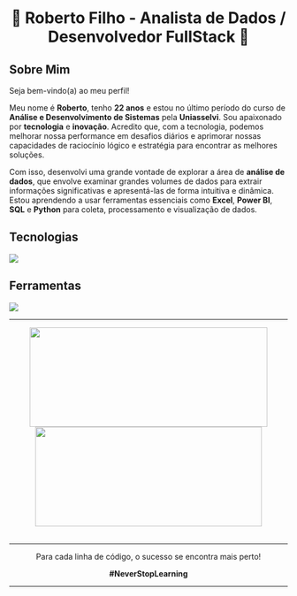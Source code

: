 <h1 align="center">🚀 Roberto Filho - Analista de Dados / Desenvolvedor FullStack 🚀</h1>

## Sobre Mim

Seja bem-vindo(a) ao meu perfil!

Meu nome é **Roberto**, tenho **22 anos** e estou no último período do curso de **Análise e Desenvolvimento de Sistemas** pela **Uniasselvi**. Sou apaixonado por **tecnologia** e **inovação**. Acredito que, com a tecnologia, podemos melhorar nossa performance em desafios diários e aprimorar nossas capacidades de raciocínio lógico e estratégia para encontrar as melhores soluções.

Com isso, desenvolvi uma grande vontade de explorar a área de **análise de dados**, que envolve examinar grandes volumes de dados para extrair informações significativas e apresentá-las de forma intuitiva e dinâmica. Estou aprendendo a usar ferramentas essenciais como **Excel**, **Power BI**, **SQL** e **Python** para coleta, processamento e visualização de dados.

## Tecnologias

<p align="left">
  <a href="https://skillicons.dev">
    <img src="https://skillicons.dev/icons?i=html,css,tailwind,js,react,next,nodejs,nest,python" />
  </a>
</p>

## Ferramentas

<p align="left">
  <a href="https://skillicons.dev">
    <img src="https://skillicons.dev/icons?i=vscode,figma,github,vite,docker" />
  </a>
</p>

----

<div align="center">
  <a href="https://github.com/eurcvf">
    <img height="180em" src="https://github-readme-stats.vercel.app/api?username=eurcvf&show_icons=true&theme=holi&include_all_commits=true&hide_border=true" width="430px"/>
    <img height="180em" src="https://github-readme-stats.vercel.app/api/top-langs/?username=eurcvf&layout=compact&langs_count=8&theme=holi&hide_border=true" width="410px"/>
  </a>
</div>

<br />

----

<div align="center">
  <p>Para cada linha de código, o sucesso se encontra mais perto!</p>
  <p><strong>#NeverStopLearning</strong></p>
</div>

----
